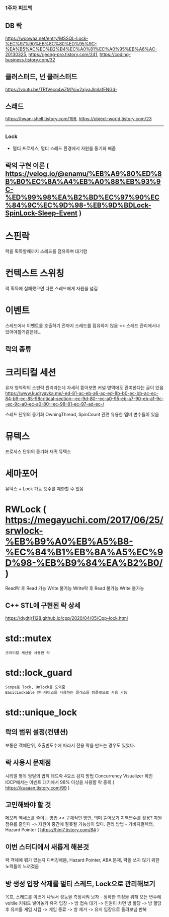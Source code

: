 ### 1주차 피드백

## DB 락
https://woowaa.net/entry/MSSQL-Lock-%EC%97%90%EB%8C%80%ED%95%9C-%EA%B5%AC%EC%B2%B4%EC%A0%81%EC%A0%95%EB%A6%AC-20130325, https://jeong-pro.tistory.com/241, https://coding-business.tistory.com/32

## 클러스터드, 넌 클러스터드
https://youtu.be/TRfVeco4wZM?si=2xjyaJlmIafENGd-

## 스래드
https://hwan-shell.tistory.com/198, https://object-world.tistory.com/23

----------------------------------------------------------------------------------------------------------------------------------------------------------------------------------------------------------------------
### Lock
- 멀티 프로세스, 멀티 스레드 환경에서 자원을 동기화 해줌

## 락의 구현 이론 ( https://velog.io/@enamu/%EB%A9%80%ED%8B%B0%EC%8A%A4%EB%A0%88%EB%93%9C-%ED%99%98%EA%B2%BD%EC%97%90%EC%84%9C%EC%9D%98-%EB%9D%BDLock-SpinLock-Sleep-Event )
# 스핀락
  락을 획득할때까지 스레드를 점유하며 대기함

# 컨텍스트 스위칭
  락 획득에 실패했으면 다른 스레드에게 자원을 넘김
  
# 이벤트
  스레드에서 이벤트를 호출하기 전까지 스레드를 점유하지 않음 << 스레드 관리에서나 있어야할거같은데...

## 락의 종류
# 크리티컬 세션
  유저 영역락의 스핀락 원리라는데 자세히 뜯어보면 커널 영역에도 관여한다는 글이 있음
    https://www.kudryavka.me/-ed-81-ac-eb-a6-ac-ed-8b-b0-ec-bb-ac-ec-84-b9-ec-85-98critical-section--ec-9d-80--ec-a0-95-eb-a7-90-eb-a1-9c--ec-9c-a0-ec-a0-80--ec-98-81-ec-97-ad-ec-/
    
  스레드 단위의 동기화
  OwningThread, SpinCount 관련 유용한 멤버 변수들이 있음
  
# 뮤텍스
  프로세스 단위의 동기화
  재귀 뮤텍스
  
# 세마포어
  뮤텍스 + Lock 가능 갯수를 제한할 수 있음
  
# RWLock ( https://megayuchi.com/2017/06/25/srwlock-%EB%B9%A0%EB%A5%B8-%EC%84%B1%EB%8A%A5%EC%9D%98-%EB%B9%84%EA%B2%B0/ )
  Read락 후 Read 가능 Write 불가능
  Write락 후 Read 불가능 Write 불가능

## C++ STL에 구현된 락 상세 
  https://dydtjr1128.github.io/cpp/2020/04/05/Cpp-lock.html
  # std::mutex
    크리티컬 세션을 사용한 락
  
  # std::lock_guard
    Scope로 lock, Unlock을 도와줌
    BasicLockable 인터페이스를 사용하는 클래스를 템플릿으로 사용 가능
  
  # std::unique_lock
  
## 락의 범위 설정(컨텐션)
  보통은 객체단위, 호출빈도수에 따라서 전용 락을 만드는 경우도 있었다.
  
## 락 사용시 문제점
  시리얼 병목
  암달의 법칙
  데드락
    4요소
    감지 방법
  Concurrency Visualizer 확인
    IOCP에서는 이벤트 대기에서 98% 이상을 사용함
  락 중복 ( https://kuaaan.tistory.com/99 )

## 고민해봐야 할 것

  메모리 엑세스를 줄이는 방법 << 구체적인 방안, 의미 뜯어보기
  지역변수를 활용?
  자원 점유를 줄인다 -> 자원이 중간에 잘못될 가능성이 있다.
    관리 방법 - 가비지컬렉터, Hazard Pointer ( https://hini7.tistory.com/84 )


## 이번 스터디에서 새롭게 해본것
락 객체에 뭐가 있는지 디버깅해봄, Hazard Pointer, ABA 문제, 락을 쓰지 않기 위한 노력들이 느껴졌음


## 방 생성 입장 삭제를 멀티 스레드, Lock으로 관리해보기
목표, 스레드를 이쁘게 나눠서 성능을 측정시켜 보자 - 정확한 측정을 위해 모든 변수에 voltile 키워드 넣어놓기
유저 입장 -> 방 접속 대기 -> 인원이 차면 방 할당 -> 방 할당 후 유저들 게임 시킴 -> 게임 종료 -> 방 제거 -> 유저 입장으로 돌려보냄 반복

